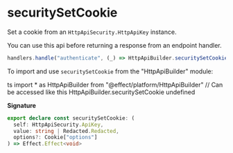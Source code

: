 # securitySetCookie

Set a cookie from an `HttpApiSecurity.HttpApiKey` instance.

You can use this api before returning a response from an endpoint handler.

```ts
handlers.handle("authenticate", (_) => HttpApiBuilder.securitySetCookie(security, "secret123"))
```

To import and use `securitySetCookie` from the "HttpApiBuilder" module:

ts
import \* as HttpApiBuilder from "@effect/platform/HttpApiBuilder"
// Can be accessed like this
HttpApiBuilder.securitySetCookie
undefined

**Signature**

```ts
export declare const securitySetCookie: (
  self: HttpApiSecurity.ApiKey,
  value: string | Redacted.Redacted,
  options?: Cookie["options"]
) => Effect.Effect<void>
```

